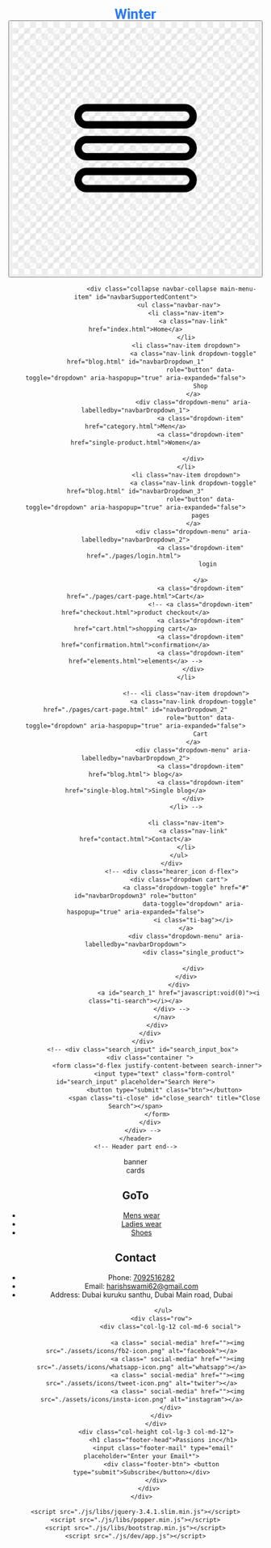 <!DOCTYPE html>
<html lang="en">
<head>
    <meta charset="UTF-8">
    <meta name="viewport" content="width=device-width, initial-scale=1.0">
    <title>ecommerce</title>
    <link rel="stylesheet" href="./css-plugs/bootstrap.min.css">
    <link rel="stylesheet" href="./css-plugs/fonts.css">
    <link rel="stylesheet" href="./css-plugs/icofont.min.css">
    <link rel="stylesheet" href="./css/style.css">
</head>
<body>
    <!--::header part start::-->
    <header class="main_menu home_menu fixed-top">
        <div class="container-fluid">
            <div class="row align-items-center justify-content-center">
                <div class="col-lg-11">
                    <nav class="navbar navbar-expand-lg navbar-light">
                        <a class="navbar-brand" id="logo" href="index.html"> <img src="./assets/images/logo.png" alt="logo"> </a>
                        <button class="navbar-toggler" type="button" data-toggle="collapse"
                            data-target="#navbarSupportedContent" aria-controls="navbarSupportedContent"
                            aria-expanded="false" aria-label="Toggle navigation">
                            <span class="menu_icon"><img src="./assets/icons/menu2.png" alt=""></span>
                        </button>

                        <div class="collapse navbar-collapse main-menu-item" id="navbarSupportedContent">
                            <ul class="navbar-nav">
                                <li class="nav-item">
                                    <a class="nav-link" href="index.html">Home</a>
                                </li>
                                <li class="nav-item dropdown">
                                    <a class="nav-link dropdown-toggle" href="blog.html" id="navbarDropdown_1"
                                        role="button" data-toggle="dropdown" aria-haspopup="true" aria-expanded="false">
                                        Shop
                                    </a>
                                    <div class="dropdown-menu" aria-labelledby="navbarDropdown_1">
                                        <a class="dropdown-item" href="category.html">Men</a>
                                        <a class="dropdown-item" href="single-product.html">Women</a>
                                        
                                    </div>
                                </li>
                                <li class="nav-item dropdown">
                                    <a class="nav-link dropdown-toggle" href="blog.html" id="navbarDropdown_3"
                                        role="button" data-toggle="dropdown" aria-haspopup="true" aria-expanded="false">
                                        pages
                                    </a>
                                    <div class="dropdown-menu" aria-labelledby="navbarDropdown_2">
                                        <a class="dropdown-item" href="./pages/login.html"> 
                                            login
                                            
                                        </a>
                                        <a class="dropdown-item" href="./pages/cart-page.html">Cart</a>
                                        <!-- <a class="dropdown-item" href="checkout.html">product checkout</a>
                                        <a class="dropdown-item" href="cart.html">shopping cart</a>
                                        <a class="dropdown-item" href="confirmation.html">confirmation</a>
                                        <a class="dropdown-item" href="elements.html">elements</a> -->
                                    </div>
                                </li>
                                
                                <!-- <li class="nav-item dropdown">
                                    <a class="nav-link dropdown-toggle" href="./pages/cart-page.html" id="navbarDropdown_2"
                                        role="button" data-toggle="dropdown" aria-haspopup="true" aria-expanded="false">
                                        Cart
                                    </a>
                                    <div class="dropdown-menu" aria-labelledby="navbarDropdown_2">
                                        <a class="dropdown-item" href="blog.html"> blog</a>
                                        <a class="dropdown-item" href="single-blog.html">Single blog</a>
                                    </div>
                                </li> -->
                                
                                <li class="nav-item">
                                    <a class="nav-link" href="contact.html">Contact</a>
                                </li>
                            </ul>
                        </div>
                        <!-- <div class="hearer_icon d-flex">
                            <div class="dropdown cart">
                                <a class="dropdown-toggle" href="#" id="navbarDropdown3" role="button"
                                    data-toggle="dropdown" aria-haspopup="true" aria-expanded="false">
                                    <i class="ti-bag"></i>
                                </a>
                                <div class="dropdown-menu" aria-labelledby="navbarDropdown">
                                    <div class="single_product">
    
                                    </div>
                                </div>
                            </div>
                            <a id="search_1" href="javascript:void(0)"><i class="ti-search"></i></a>
                        </div> -->
                    </nav>
                </div>
            </div>
        </div>
        <!-- <div class="search_input" id="search_input_box">
            <div class="container ">
                <form class="d-flex justify-content-between search-inner">
                    <input type="text" class="form-control" id="search_input" placeholder="Search Here">
                    <button type="submit" class="btn"></button>
                    <span class="ti-close" id="close_search" title="Close Search"></span>
                </form>
            </div>
        </div> -->
    </header>
    <!-- Header part end-->
<!-- banner -->
<section id="banner">
    banner
</section>
<section id="cards">
    cards
</section>

<!-- footer -->
<footer>
    <div class="container">
        <div class="row">
            <div class="col-height col-lg-3 col-md-12 goto">
                <span class="white-line"></span>
                <h1  class="footer-head">GoTo</h1>
                <ul>
                    <li> <a href="#">Mens wear</a></li>
                    <li> <a href="#">Ladies wear</a></li>
                    <li> <a href="#">Shoes</a></li>
                </ul>
            </div>
            <div class="col-height col-lg-6 col-md-12 contact">
                <span class="white-line"></span>
                <h1  class="footer-head">Contact</h1>
                <ul>
                    <span></span>
                    <li class="phone" > Phone: <a href="tel:7090516282">7092516282</a></li>
                    <span></span>
                    <li class="e-mail" > Email: <a href="mailto:harishswami62@gmail.com">harishswami62@gmail.com</a></li>
                    <span></span>
                    <li class="address" > Address: Dubai kuruku santhu, Dubai Main road, Dubai</a></li>

                </ul>
               <div class="row">
                    <div class="col-lg-12 col-md-6 social">
                       
                        <a class=" social-media" href=""><img src="./assets/icons/fb2-icon.png" alt="facebook"></a>
                        <a class=" social-media" href=""><img src="./assets/icons/whatsapp-icon.png" alt="whatsapp"></a>
                        <a class=" social-media" href=""><img src="./assets/icons/tweet-icon.png" alt="twiter"></a>
                        <a class=" social-media" href=""><img src="./assets/icons/insta-icon.png" alt="instagram"></a>
                    </div>
               </div>
            </div>
            <div class="col-height col-lg-3 col-md-12">
                <h1 class="footer-head">Passions inc</h1>
                <input class="footer-mail" type="email" placeholder="Enter your Email*">
               <div class="footer-btn"> <button type="submit">Subscribe</button></div>
            </div>
        </div>
    </div>


</footer>

<!-- SCRIPT SRC -->
    
    <script src="./js/libs/jquery-3.4.1.slim.min.js"></script>
    <script src="./js/libs/popper.min.js"></script>
    <script src="./js/libs/bootstrap.min.js"></script>
    <script src="./js/dev/app.js"></script>
</body>
</html>
